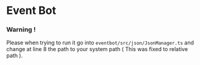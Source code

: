 # Event Bot

### Warning !
Please when trying to run it go into `eventbot/src/json/JsonManager.ts` and change at line 8 the path to your system path ( This was fixed to relative path ).